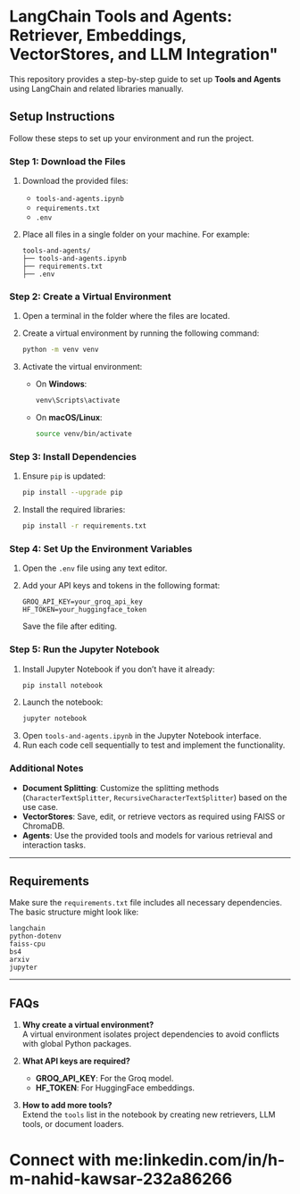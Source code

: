 # LangChain Tools and Agents: Retriever, Embeddings, VectorStores, and LLM Integration"  

This repository provides a step-by-step guide to set up **Tools and Agents** using LangChain and related libraries manually.  

## Setup Instructions  

Follow these steps to set up your environment and run the project.  

### Step 1: Download the Files  

1. Download the provided files:  
   - `tools-and-agents.ipynb`  
   - `requirements.txt`  
   - `.env`  

2. Place all files in a single folder on your machine. For example:  
   ```
   tools-and-agents/
   ├── tools-and-agents.ipynb
   ├── requirements.txt
   ├── .env
   ```  

### Step 2: Create a Virtual Environment  

1. Open a terminal in the folder where the files are located.  
2. Create a virtual environment by running the following command:  

   ```bash
   python -m venv venv
   ```  

3. Activate the virtual environment:  
   - On **Windows**:  
     ```bash
     venv\Scripts\activate
     ```  
   - On **macOS/Linux**:  
     ```bash
     source venv/bin/activate
     ```  

### Step 3: Install Dependencies  

1. Ensure `pip` is updated:  
   ```bash
   pip install --upgrade pip
   ```  
2. Install the required libraries:  
   ```bash
   pip install -r requirements.txt
   ```  

### Step 4: Set Up the Environment Variables  

1. Open the `.env` file using any text editor.  
2. Add your API keys and tokens in the following format:  

   ```
   GROQ_API_KEY=your_groq_api_key
   HF_TOKEN=your_huggingface_token
   ```  

   Save the file after editing.  

### Step 5: Run the Jupyter Notebook  

1. Install Jupyter Notebook if you don’t have it already:  
   ```bash
   pip install notebook
   ```  
2. Launch the notebook:  
   ```bash
   jupyter notebook
   ```  
3. Open `tools-and-agents.ipynb` in the Jupyter Notebook interface.  
4. Run each code cell sequentially to test and implement the functionality.  

### Additional Notes  

- **Document Splitting**: Customize the splitting methods (`CharacterTextSplitter`, `RecursiveCharacterTextSplitter`) based on the use case.  
- **VectorStores**: Save, edit, or retrieve vectors as required using FAISS or ChromaDB.  
- **Agents**: Use the provided tools and models for various retrieval and interaction tasks.  

---

## Requirements  

Make sure the `requirements.txt` file includes all necessary dependencies. The basic structure might look like:  

```
langchain
python-dotenv
faiss-cpu
bs4
arxiv
jupyter
```  

---

## FAQs  

1. **Why create a virtual environment?**  
   A virtual environment isolates project dependencies to avoid conflicts with global Python packages.  

2. **What API keys are required?**  
   - **GROQ_API_KEY**: For the Groq model.  
   - **HF_TOKEN**: For HuggingFace embeddings.  

3. **How to add more tools?**  
   Extend the `tools` list in the notebook by creating new retrievers, LLM tools, or document loaders.  



# Connect with me:linkedin.com/in/h-m-nahid-kawsar-232a86266  

